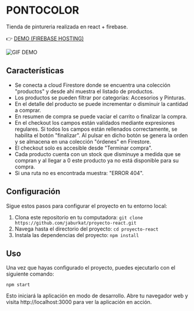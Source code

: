# PONTOCOLOR 
Tienda de pintureria realizada en react + firebase.


👉 [DEMO (FIREBASE HOSTING)](https://proyecto-react-a1f5e.web.app/)

![GIF DEMO](./assets/demo.gif)

## Características

- Se conecta a cloud Firestore donde se encuentra una colección "productos" y desde ahí muestra el listado de productos.
- Los productos se pueden filtrar por categorías: Accesorios y Pinturas.
- En el detalle del producto se puede incrementar o disminuir la cantidad a comprar.
- En resumen de compra se puede vaciar el carrito o finalizar la compra.
- En el checkout los campos están validados mediante expresiones regulares. Si todos los campos están rellenados correctamente, se habilita el botón "finalizar". Al pulsar en dicho botón se genera la orden y se almacena en una colección "órdenes" en Firestore. 
- El checkout solo es accesible desde "Terminar compra".
- Cada producto cuenta con un stock que disminuye a medida que se compran y al llegar a 0 este producto ya no está disponible para su compra.
- Si una ruta no es encontrada muestra: "ERROR 404".


## Configuración
Sigue estos pasos para configurar el proyecto en tu entorno local:

1. Clona este repositorio en tu computadora: `git clone https://github.com/jaburkat/proyecto-react.git`
2. Navega hasta el directorio del proyecto: `cd proyecto-react`
3. Instala las dependencias del proyecto: `npm install`

## Uso
Una vez que hayas configurado el proyecto, puedes ejecutarlo con el siguiente comando:

`npm start`

Esto iniciará la aplicación en modo de desarrollo. Abre tu navegador web y visita http://localhost:3000 para ver la aplicación en acción.
